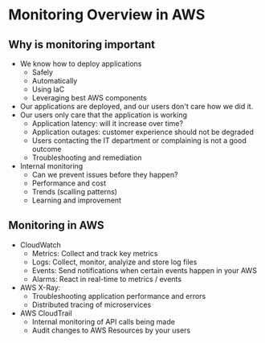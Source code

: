 # Monitoring Overview in AWS

## Why is monitoring important

- We know how to deploy applications
    - Safely
    - Automatically
    - Using IaC
    - Leveraging best AWS components
- Our applications are deployed, and our users don't care how we did it.
- Our users only care that the application is working
    - Application latency: will it increase over time?
    - Application outages: customer experience should not be degraded
    - Users contacting the IT department or complaining is not a good outcome
    - Troubleshooting and remediation
- Internal monitoring
    - Can we prevent issues before they happen?
    - Performance and cost
    - Trends (scalling patterns)
    - Learning and improvement

## Monitoring in AWS

- CloudWatch
    - Metrics: Collect and track key metrics
    - Logs: Collect, monitor, analyize and store log files
    - Events: Send notifications when certain events happen in your AWS
    - Alarms: React in real-time to metrics / events
- AWS X-Ray:
    - Troubleshooting application performance and errors
    - Distributed tracing of microservices
- AWS CloudTrail
    - Internal monitoring of API calls being made
    - Audit changes to AWS Resources by your users